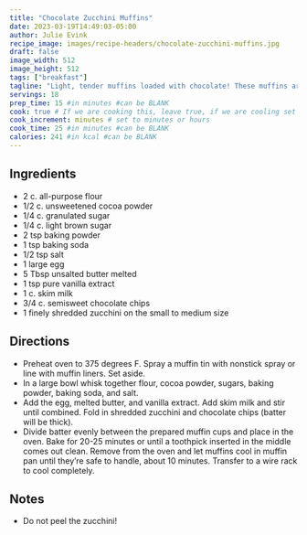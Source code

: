 ```yaml
---
title: "Chocolate Zucchini Muffins"
date: 2023-03-19T14:49:03-05:00
author: Julie Evink
recipe_image: images/recipe-headers/chocolate-zucchini-muffins.jpg
draft: false
image_width: 512
image_height: 512
tags: ["breakfast"]
tagline: "Light, tender muffins loaded with chocolate! These muffins are the best way to use up that garden zucchini this summer."
servings: 18
prep_time: 15 #in minutes #can be BLANK
cook: true # If we are cooking this, leave true, if we are cooling set to false
cook_increment: minutes # set to minutes or hours
cook_time: 25 #in minutes #can be BLANK
calories: 241 #in kcal #can be BLANK
---
```


## Ingredients
- 2 c. all-purpose flour
- 1/2 c. unsweetened cocoa powder
- 1/4 c. granulated sugar
- 1/4 c. light brown sugar
- 2 tsp baking powder
- 1 tsp baking soda
- 1/2 tsp salt
- 1 large egg
- 5 Tbsp unsalted butter melted
- 1 tsp pure vanilla extract
- 1 c. skim milk
- 3/4 c. semisweet chocolate chips
- 1 finely shredded zucchini on the small to medium size

## Directions
- Preheat oven to 375 degrees F. Spray a muffin tin with nonstick spray or line with muffin liners. Set aside.
- In a large bowl whisk together flour, cocoa powder, sugars, baking powder, baking soda, and salt.
- Add the egg, melted butter, and vanilla extract. Add skim milk and stir until combined. Fold in shredded zucchini and chocolate chips (batter will be thick).
- Divide batter evenly between the prepared muffin cups and place in the oven. Bake for 20-25 minutes or until a toothpick inserted in the middle comes out clean. Remove from the oven and let muffins cool in muffin pan until they’re safe to handle, about 10 minutes. Transfer to a wire rack to cool completely.

## Notes
- Do not peel the zucchini!
